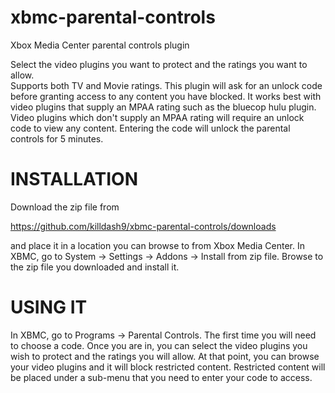 xbmc-parental-controls
======================

Xbox Media Center parental controls plugin

Select the video plugins you want to protect and the ratings you want to allow.  
Supports both TV and Movie ratings.  This plugin will ask for an unlock code 
before granting access to any content you have blocked.  It works best with 
video plugins that supply an MPAA rating such as the bluecop hulu plugin.  Video 
plugins which don't supply an MPAA rating will require an unlock code to view any 
content.  Entering the code will unlock the parental controls for 5 minutes.  

INSTALLATION
============
Download the zip file from 

https://github.com/killdash9/xbmc-parental-controls/downloads

and place it in a location you can browse to from Xbox Media Center.  In XBMC, go
to System -> Settings -> Addons -> Install from zip file.  Browse to the zip file
you downloaded and install it.

USING IT
========
In XBMC, go to Programs -> Parental Controls.  The first time you will need to 
choose a code.  Once you are in, you can select the video plugins you wish to
protect and the ratings you will allow.  At that point, you can browse your video
plugins and it will block restricted content.  Restricted content will be placed 
under a sub-menu that you need to enter your code to access.  
